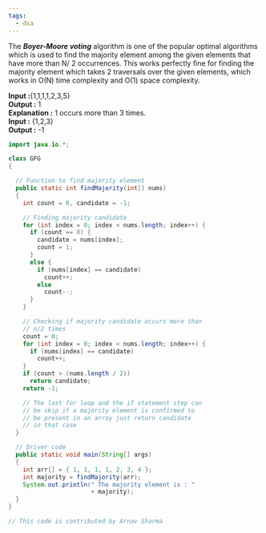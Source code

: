 ```yaml
---
tags:
  - dsa
---
```

The ***Boyer-Moore voting*** algorithm is one of the popular optimal algorithms which is used to find the majority element among the given elements that have more than N/ 2 occurrences. This works perfectly fine for finding the majority element which takes 2 traversals over the given elements, which works in O(N) time complexity and O(1) space complexity.

****Input :****{1,1,1,1,2,3,5}  
****Output :**** 1  
****Explanation :**** 1 occurs more than 3 times.  
****Input :**** {1,2,3}  
****Output :**** -1

```Java
import java.io.*;

class GFG
{

  // Function to find majority element
  public static int findMajority(int[] nums)
  {
    int count = 0, candidate = -1;

    // Finding majority candidate
    for (int index = 0; index < nums.length; index++) {
      if (count == 0) {
        candidate = nums[index];
        count = 1;
      }
      else {
        if (nums[index] == candidate)
          count++;
        else
          count--;
      }
    }

    // Checking if majority candidate occurs more than
    // n/2 times
    count = 0;
    for (int index = 0; index < nums.length; index++) {
      if (nums[index] == candidate)
        count++;
    }
    if (count > (nums.length / 2))
      return candidate;
    return -1;

    // The last for loop and the if statement step can
    // be skip if a majority element is confirmed to
    // be present in an array just return candidate
    // in that case
  }

  // Driver code
  public static void main(String[] args)
  {
    int arr[] = { 1, 1, 1, 1, 2, 3, 4 };
    int majority = findMajority(arr);
    System.out.println(" The majority element is : "
                       + majority);
  }
}

// This code is contributed by Arnav Sharma
```